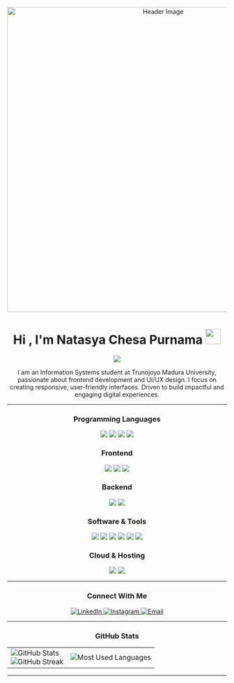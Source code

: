 <p align="center">
  <img src="https://firebasestorage.googleapis.com/v0/b/sriusnyoba.appspot.com/o/HiLO.png?alt=media&token=e4514ced-765d-40e2-91e8-ca25277c08c2" alt="Header Image" width="700"/>
</p>

<h1 align="center">Hi , I'm Natasya Chesa Purnama <img src="https://media.giphy.com/media/hvRJCLFzcasrR4ia7z/giphy.gif" width="35"></h1>
<p align="center">
  <a href="https://github.com/DenverCoder1/readme-typing-svg"><img src="https://readme-typing-svg.herokuapp.com?lines=Information+Systems+Student;Front+End+Web+Developer;UI/UX+Design+Enthusiast;Always%20learning%20new%20things&amp;center=true&amp;width=500&amp;height=50"></a>
</p>

<p align="center" width="150px"> I am an Information Systems student at Trunojoyo Madura University, passionate about frontend development and UI/UX design. I focus on creating responsive, user-friendly interfaces. Driven to build impactful and engaging digital experiences.</p>

---

<h3 align="center">Programming Languages</h3>
<p align="center">
  <img src="https://img.shields.io/badge/JavaScript-F7DF1E?style=for-the-badge&logo=javascript&logoColor=black"/>
  <img src="https://img.shields.io/badge/Python-3776AB?style=for-the-badge&logo=python&logoColor=white"/>
  <img src="https://img.shields.io/badge/Java-007396?style=for-the-badge&logo=java&logoColor=white"/>
  <img src="https://img.shields.io/badge/Kotlin-7F52FF?style=for-the-badge&logo=kotlin&logoColor=white"/>
</p>

<h3 align="center">Frontend</h3>
<p align="center">
  <img src="https://img.shields.io/badge/Bootstrap-7952B3?style=for-the-badge&logo=bootstrap&logoColor=white"/>
  <img src="https://img.shields.io/badge/React-61DAFB?style=for-the-badge&logo=react&logoColor=black"/>
  <img src="https://img.shields.io/badge/TailwindCSS-06B6D4?style=for-the-badge&logo=tailwindcss&logoColor=white"/>
</p>

<h3 align="center">Backend</h3>
<p align="center">
  <img src="https://img.shields.io/badge/Node.js-339933?style=for-the-badge&logo=nodedotjs&logoColor=white"/>
  <img src="https://img.shields.io/badge/Laravel-FF2D20?style=for-the-badge&logo=laravel&logoColor=white"/>
</p>

<h3 align="center">Software & Tools</h3>
<p align="center">
  <img src="https://img.shields.io/badge/Git-F05032?style=for-the-badge&logo=git&logoColor=white"/>
  <img src="https://img.shields.io/badge/GitHub-181717?style=for-the-badge&logo=github&logoColor=white"/>
  <img src="https://img.shields.io/badge/MySQL-4479A1?style=for-the-badge&logo=mysql&logoColor=white"/>
  <img src="https://img.shields.io/badge/Postman-FF6C37?style=for-the-badge&logo=postman&logoColor=white"/>
  <img src="https://img.shields.io/badge/VSCode-007ACC?style=for-the-badge&logo=visualstudiocode&logoColor=white"/>
  <img src="https://img.shields.io/badge/Figma-F24E1E?style=for-the-badge&logo=figma&logoColor=white"/>
</p>

<h3 align="center">Cloud & Hosting</h3>
<p align="center">
  <img src="https://img.shields.io/badge/Firebase-FFCA28?style=for-the-badge&logo=firebase&logoColor=black"/>
  <img src="https://img.shields.io/badge/Netlify-00C7B7?style=for-the-badge&logo=netlify&logoColor=white"/>
</p>

---

<h3 align="center">Connect With Me</h3>

<p align="center">
  <a href="https://linkedin.com/in/natasyapurnamaa" target="_blank">
    <img src="https://img.shields.io/badge/LinkedIn-0A66C2?style=for-the-badge&logo=linkedin&logoColor=white" alt="LinkedIn"/>
  </a>
  <a href="https://instagram.com/natasya.purnamaa" target="_blank">
    <img src="https://img.shields.io/badge/Instagram-E4405F?style=for-the-badge&logo=instagram&logoColor=white" alt="Instagram"/>
  </a>
  <a href="mailto:npurnama51@gmail.com" target="_blank">
    <img src="https://img.shields.io/badge/Email-D14836?style=for-the-badge&logo=gmail&logoColor=white" alt="Email"/>
  </a>
</p>

---

<h3 align="center">GitHub Stats</h3>
<table>
  <tr>
    <td>
      <img src="https://github-readme-stats.vercel.app/api?username=natasyapurnama&show_icons=true&theme=tokyonight&hide_border=true" alt="GitHub Stats"/>
      <br/>
      <img src="https://github-readme-streak-stats.herokuapp.com/?user=natasyapurnama&theme=material-palenight" alt="GitHub Streak"/>
    </td>
    <td>
      <img src="https://github-readme-stats.vercel.app/api/top-langs/?username=natasyapurnama&layout=compact&theme=tokyonight&hide_border=true&title_color=ffffff&text_color=ffffff" alt="Most Used Languages"/>
    </td>
  </tr>
</table>

---
